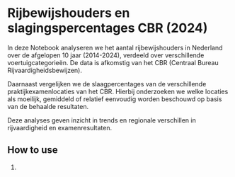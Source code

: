 # Rijbewijshouders en slagingspercentages CBR (2024)
In deze Notebook analyseren we het aantal rijbewijshouders in Nederland over de afgelopen 10 jaar (2014-2024), verdeeld over verschillende voertuigcategorieën. De data is afkomstig van het CBR (Centraal Bureau Rijvaardigheidsbewijzen).

Daarnaast vergelijken we de slaagpercentages van de verschillende praktijkexamenlocaties van het CBR. Hierbij onderzoeken we welke locaties als moeilijk, gemiddeld of relatief eenvoudig worden beschouwd op basis van de behaalde resultaten.

Deze analyses geven inzicht in trends en regionale verschillen in rijvaardigheid en examenresultaten.

## How to use
1.
